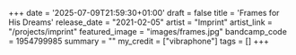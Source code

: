 +++
date = '2025-07-09T21:59:30+01:00'
draft = false
title = 'Frames for His Dreams'
release_date = "2021-02-05"
artist = "Imprint"
artist_link = "/projects/imprint"
featured_image = "images/frames.jpg"
bandcamp_code = 1954799985
summary = ""
my_credit = ["vibraphone"]
tags = []
+++
